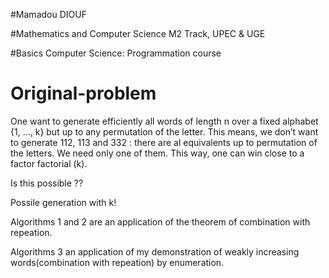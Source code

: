 #Mamadou DIOUF

#Mathematics and Computer Science M2 Track, UPEC & UGE

#Basics Computer Science: Programmation course

# Original-problem
One want to generate efficiently all words of length n over a fixed alphabet {1, ..., k} but up to any permutation of the letter. This means, we don’t want to generate 112, 113 and 332 : there are al equivalents up to permutation of the letters. We need only one of them. This way, one can win close to a factor factorial (k).

Is this possible ??

Possile generation with k! 


Algorithms 1 and 2 are an application of the theorem of combination with repeation.

Algorithms 3 an application of my demonstration of weakly increasing words(combination with repeation) by enumeration.

